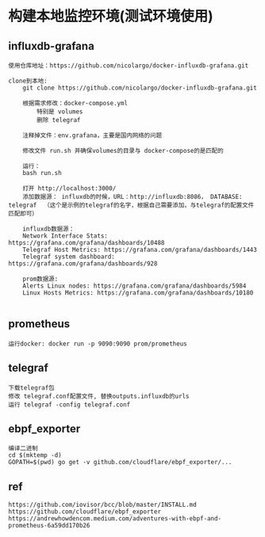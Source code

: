 # 构建本地监控环境(测试环境使用)

## influxdb-grafana
```
使用仓库地址：https://github.com/nicolargo/docker-influxdb-grafana.git

clone到本地:
    git clone https://github.com/nicolargo/docker-influxdb-grafana.git

    根据需求修改：docker-compose.yml
        特别是 volumes
        删除 telegraf

    注释掉文件：env.grafana，主要是国内网络的问题

    修改文件 run.sh 并确保volumes的目录与 docker-compose的是匹配的

    运行：
    bash run.sh

    打开 http://localhost:3000/
    添加数据源： influxdb的时候，URL：http://influxdb:8086， DATABASE: telegraf  （这个是示例的telegraf的名字，根据自己需要添加，与telegraf的配置文件匹配即可）

    influxdb数据源：
    Network Interface Stats: https://grafana.com/grafana/dashboards/10488
    Telegraf Host Metrics: https://grafana.com/grafana/dashboards/1443
    Telegraf system dashboard: https://grafana.com/grafana/dashboards/928

    prom数据源:
    Alerts Linux nodes: https://grafana.com/grafana/dashboards/5984
    Linux Hosts Metrics: https://grafana.com/grafana/dashboards/10180


```

## prometheus
```
运行docker: docker run -p 9090:9090 prom/prometheus
```

## telegraf
```
下载telegraf包
修改 telegraf.conf配置文件, 替换outputs.influxdb的urls
运行 telegraf -config telegraf.conf
```

## ebpf_exporter
```
编译二进制
cd $(mktemp -d)
GOPATH=$(pwd) go get -v github.com/cloudflare/ebpf_exporter/...

```

## ref
    https://github.com/iovisor/bcc/blob/master/INSTALL.md
    https://github.com/cloudflare/ebpf_exporter
    https://andrewhowdencom.medium.com/adventures-with-ebpf-and-prometheus-6a59dd170b26
